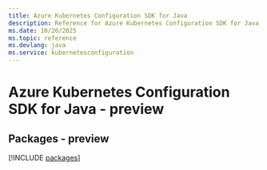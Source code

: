 ```yaml
---
title: Azure Kubernetes Configuration SDK for Java
description: Reference for Azure Kubernetes Configuration SDK for Java
ms.date: 10/20/2025
ms.topic: reference
ms.devlang: java
ms.service: kubernetesconfiguration
---
```

# Azure Kubernetes Configuration SDK for Java - preview
## Packages - preview
[!INCLUDE [packages](kubernetes-configuration-index.md)]